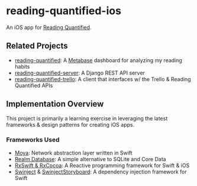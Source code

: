 # reading-quantified-ios

An iOS app for [Reading Quantified](https://esthermakes.tech/projects/reading-quantified/).

## Related Projects

* [reading-quantified](https://github.com/drejkim/reading-quantified): A [Metabase](https://metabase.com/) dashboard for analyzing my reading habits
* [reading-quantified-server](https://github.com/drejkim/reading-quantified-server): A Django REST API server
* [reading-quantified-trello](https://github.com/drejkim/reading-quantified-trello): A client that interfaces w/ the Trello & Reading Quantified APIs

## Implementation Overview

This project is primarily a learning exercise in leveraging the latest frameworks & design patterns for creating iOS apps.

### Frameworks Used

* [Moya](https://moya.github.io/): Network abstraction layer written in Swift
* [Realm Database](https://realm.io/): A simple alternative to SQLite and Core Data
* [RxSwift & RxCocoa](https://github.com/ReactiveX/RxSwift): A Reactive programming framework for Swift & iOS
* [Swinject](https://github.com/Swinject/Swinject) & [SwinjectStoryboard](https://github.com/Swinject/SwinjectStoryboard): A dependency injection framework for Swift
